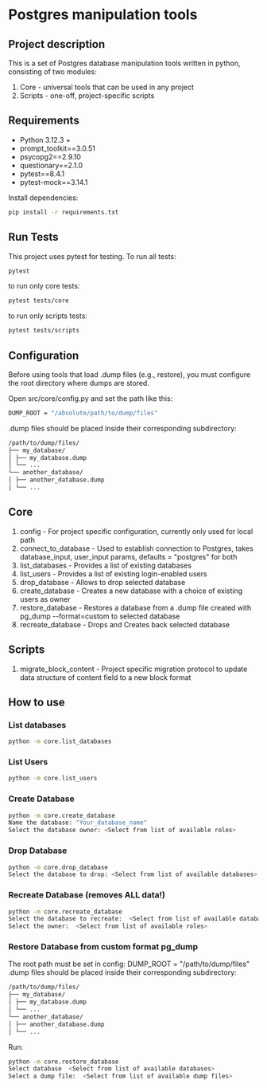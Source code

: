# Postgres manipulation tools

## Project description

This is a set of Postgres database manipulation tools written in python, consisting of two modules:

1. Core - universal tools that can be used in any project
2. Scripts - one-off, project-specific scripts

## Requirements

-   Python 3.12.3 +
-   prompt_toolkit==3.0.51
-   psycopg2==2.9.10
-   questionary==2.1.0
-   pytest==8.4.1
-   pytest-mock==3.14.1

Install dependencies:

```bash
pip install -r requirements.txt
```

## Run Tests

This project uses pytest for testing. To run all tests:

```bash
pytest
```

to run only core tests:

```bash
pytest tests/core
```

to run only scripts tests:

```bash
pytest tests/scripts
```

## Configuration

Before using tools that load .dump files (e.g., restore), you must configure the root directory where dumps are stored.

Open src/core/config.py and set the path like this:

```bash
DUMP_ROOT = "/absolute/path/to/dump/files"
```

.dump files should be placed inside their corresponding subdirectory:

```bash
/path/to/dump/files/
├── my_database/
│ ├── my_database.dump
│ └── ...
└── another_database/
│ ├── another_database.dump
│ └── ...
```

## Core

1. config - For project specific configuration, currently only used for local path
2. connect_to_database - Used to establish connection to Postgres, takes database_input, user_input params, defaults = "postgres" for both
3. list_databases - Provides a list of existing databases
4. list_users - Provides a list of existing login-enabled users
5. drop_database - Allows to drop selected database
6. create_database - Creates a new database with a choice of existing users as owner
7. restore_database - Restores a database from a .dump file created with pg_dump --format=custom to selected database
8. recreate_database - Drops and Creates back selected database

## Scripts

1. migrate_block_content - Project specific migration protocol to update data structure of content field to a new block format

## How to use

### List databases

```bash
python -m core.list_databases
```

### List Users

```bash
python -m core.list_users
```

### Create Database

```bash
python -m core.create_database
Name the database: "Your_database_name"
Select the database owner: <Select from list of available roles>
```

### Drop Database

```bash
python -m core.drop_database
Select the database to drop: <Select from list of available databases>
```

### Recreate Database (removes ALL data!)

```bash
python -m core.recreate_database
Select the database to recreate:  <Select from list of available databases>
Select the owner:  <Select from list of available roles>
```

### Restore Database from custom format pg_dump

The root path must be set in config:
DUMP_ROOT = "/path/to/dump/files"
.dump files should be placed inside their corresponding subdirectory:

```bash
/path/to/dump/files/
├── my_database/
│ ├── my_database.dump
│ └── ...
└── another_database/
│ ├── another_database.dump
│ └── ...
```

Run:

```bash
python -m core.restore_database
Select database  <Select from list of available databases>
Select a dump file:  <Select from list of available dump files>
```
